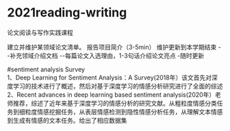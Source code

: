 # 2021reading-writing
论文阅读与写作实践课程


建立并维护某领域论文清单。
  报告项目简介（3-5min）
  维护更新到本学期结束
    --补充领域介绍文档
    --每篇论文入选理由，1-3句话介绍论文亮点
    -随时更新

#sentiment analysis Survey<br>
  1、Deep Learning for Sentiment Analysis：A Survey(2018年）该文首先对深度学习的技术进行了概述，然后对基于深度学习的情感分析研究进行了全面的综述<br>
  2、Recent advances in deep learning based sentiment analysis(2020年）老师推荐，综述了近年来基于深度学习的情感分析的研究文献。从粗粒度情感分类任务到细粒度情感挖掘任务，从表层情感检测到隐性情感分析任务，从理解文本情感到生成有情感的文本任务。给出了相应数据集<br>
